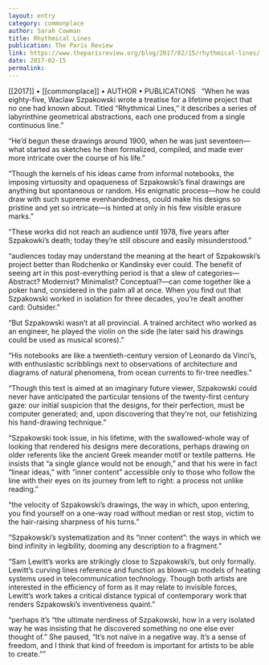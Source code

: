 ```yaml
---
layout: entry
category: commonplace
author: Sarah Cowman
title: Rhythmical Lines
publication: The Paris Review
link: https://www.theparisreview.org/blog/2017/02/15/rhythmical-lines/
date: 2017-02-15
permalink: 
---
```


[[2017]] • [[commonplace]] • AUTHOR • PUBLICATIONS 
 
“When he was eighty-five, Waclaw Szpakowski wrote a treatise for a lifetime project that no one had known about. Titled “Rhythmical Lines,” it describes a series of labyrinthine geometrical abstractions, each one produced from a single continuous line.”

“He’d begun these drawings around 1900, when he was just seventeen—what started as sketches he then formalized, compiled, and made ever more intricate over the course of his life.”

“Though the kernels of his ideas came from informal notebooks, the imposing virtuosity and opaqueness of Szpakowski’s final drawings are anything but spontaneous or random. His enigmatic process—how he could draw with such supreme evenhandedness, could make his designs so pristine and yet so intricate—is hinted at only in his few visible erasure marks.”

“These works did not reach an audience until 1978, five years after Szpakowki’s death; today they’re still obscure and easily misunderstood.”

“audiences today may understand the meaning at the heart of Szpakowski’s project better than Rodchenko or Kandinsky ever could. The benefit of seeing art in this post-everything period is that a slew of categories—Abstract? Modernist? Minimalist? Conceptual?—can come together like a poker hand, considered in the palm all at once. When you find out that Szpakowski worked in isolation for three decades, you’re dealt another card: Outsider.”

“But Szpakowski wasn’t at all provincial. A trained architect who worked as an engineer, he played the violin on the side (he later said his drawings could be used as musical scores).”

“His notebooks are like a twentieth-century version of Leonardo da Vinci’s, with enthusiastic scribblings next to observations of architecture and diagrams of natural phenomena, from ocean currents to fir-tree needles.”

“Though this text is aimed at an imaginary future viewer, Szpakowski could never have anticipated the particular tensions of the twenty-first century gaze: our initial suspicion that the designs, for their perfection, must be computer generated; and, upon discovering that they’re not, our fetishizing his hand-drawing technique.”

“Szpakowski took issue, in his lifetime, with the swallowed-whole way of looking that rendered his designs mere decorations, perhaps drawing on older referents like the ancient Greek meander motif or textile patterns. He insists that “a single glance would not be enough,” and that his were in fact “linear ideas,” with “inner content” accessible only to those who follow the line with their eyes on its journey from left to right: a process not unlike reading.”

“the velocity of Szpakowski’s drawings, the way in which, upon entering, you find yourself on a one-way road without median or rest stop, victim to the hair-raising sharpness of his turns.”

“Szpakowski’s systematization and its “inner content”: the ways in which we bind infinity in legibility, dooming any description to a fragment.”

“Sam Lewitt’s works are strikingly close to Szpakowski’s, but only formally. Lewitt’s curving lines reference and function as blown-up models of heating systems used in telecommunication technology. Though both artists are interested in the efficiency of form as it may relate to invisible forces, Lewitt’s work takes a critical distance typical of contemporary work that renders Szpakowski’s inventiveness quaint.”

“perhaps it’s “the ultimate nerdiness of Szpakowski, how in a very isolated way he was insisting that he discovered something no one else ever thought of.” She paused, “It’s not naïve in a negative way. It’s a sense of freedom, and I think that kind of freedom is important for artists to be able to create.””

